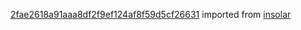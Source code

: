 [2fae2618a91aaa8df2f9ef124af8f59d5cf26631](https://github.com/insolar/insolar/commit/2fae2618a91aaa8df2f9ef124af8f59d5cf26631) imported from [insolar](https://github.com/insolar/insolar)
